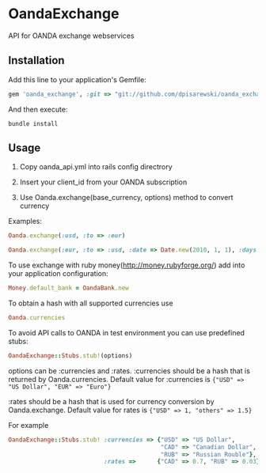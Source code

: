 # OandaExchange

API for OANDA exchange webservices

## Installation

Add this line to your application's Gemfile:

```ruby
gem 'oanda_exchange', :git => "git://github.com/dpisarewski/oanda_exchange.git"
```

And then execute:

```shell
bundle install
```

## Usage

1. Copy oanda_api.yml into rails config directrory

2. Insert your client_id from your OANDA subscription

3. Use Oanda.exchange(base_currency, options) method to convert currency

Examples:

```ruby
Oanda.exchange(:usd, :to => :eur)
```

```ruby
Oanda.exchange(:eur, :to => :usd, :date => Date.new(2010, 1, 1), :days => 14, :amount => 200, :interbank => 2)
```

To use exchange with ruby money(http://money.rubyforge.org/) add into your application configuration:

```ruby
Money.default_bank = OandaBank.new
```

To obtain a hash with all supported currencies use

```ruby
Oanda.currencies
```

To avoid API calls to OANDA in test environment you can use predefined stubs:

```ruby
OandaExchange::Stubs.stub!(options)
```

options can be :currencies and :rates.
:currencies should be a hash that is returned by Oanda.currencies.
Default value for :currencies is `{"USD" => "US Dollar", "EUR" => "Euro"}`

:rates      should be a hash that is used for currency conversion by Oanda.exchange.
Default value for rates is `{"USD" => 1, "others" => 1.5}`

For example

```ruby
OandaExchange::Stubs.stub! :currencies => {"USD" => "US Dollar",
                                           "CAD" => "Canadian Dollar",
                                           "RUB" => "Russian Rouble"},
                           :rates =>      {"CAD" => 0.7, "RUB" => 0.03}
```
